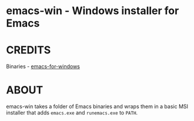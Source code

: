 # emacs-win - Windows installer for Emacs

# CREDITS

Binaries - [emacs-for-windows](https://code.google.com/p/emacs-for-windows/)

# ABOUT

emacs-win takes a folder of Emacs binaries and wraps them in a basic MSI installer that adds `emacs.exe` and `runemacs.exe` to `PATH`.
